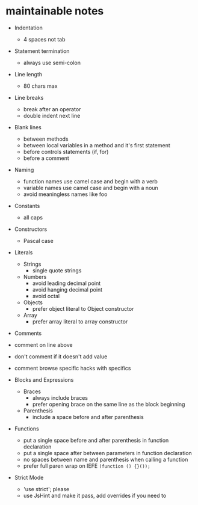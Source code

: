 # maintainable notes

* Indentation
  * 4 spaces not tab
* Statement termination
  * always use semi-colon
* Line length
  * 80 chars max
* Line breaks
  * break after an operator
  * double indent next line
* Blank lines
  * between methods
  * between local variables in a method and it's first statement
  * before controls statements (if, for)
  * before a comment
* Naming
  * function names use camel case and begin with a verb
  * variable names use camel case and begin with a noun
  * avoid meaningless names like foo
* Constants
  * all caps
* Constructors
  * Pascal case
* Literals
  * Strings
    * single quote strings
  * Numbers
    * avoid leading decimal point
    * avoid hanging decimal point
    * avoid octal
  * Objects
    * prefer object literal to Object constructor
  * Array
      * prefer array literal to array constructor
*  Comments
  * comment on line above
  * don't comment if it doesn't add value
  * comment browse specific hacks with specifics
* Blocks and Expressions
  * Braces
    * always include braces
    * prefer opening brace on the same line as the block beginning
  * Parenthesis
    * include a space before and after parenthesis
* Functions
  * put a single space before and after parenthesis in function declaration
  * put a single space after between parameters in function declaration
  * no spaces between name and parenthesis when calling a function
  * prefer full paren wrap on IEFE `(function () {}());`

* Strict Mode
  * 'use strict'; please
  * use JsHint and make it pass, add overrides if you need to
